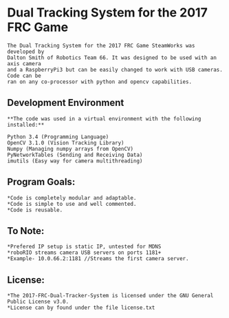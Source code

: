 # Dual Tracking System for the 2017 FRC Game
	The Dual Tracking System for the 2017 FRC Game SteamWorks was developed by
	Dalton Smith of Robotics Team 66. It was designed to be used with an axis camera
	and a RaspberryPi3 but can be easily changed to work with USB cameras. Code can be
	ran on any co-processor with python and opencv capabilities. 
	
## Development Environment
	**The code was used in a virtual environment with the following installed:**
	
	Python 3.4 (Programming Language)
	OpenCV 3.1.0 (Vision Tracking Library)
	Numpy (Managing numpy arrays from OpenCV)
	PyNetworkTables (Sending and Receiving Data)
	imutils (Easy way for camera multithreading)

## Program Goals:
	*Code is completely modular and adaptable.
	*Code is simple to use and well commented.
	*Code is reusable.

## To Note:
	*Prefered IP setup is static IP, untested for MDNS
	*roboRIO streams camera USB servers on ports 1181+
	*Example- 10.0.66.2:1181 //Streams the first camera server.
	
## License:
	*The 2017-FRC-Dual-Tracker-System is licensed under the GNU General Public License v3.0.
	*License can by found under the file license.txt
